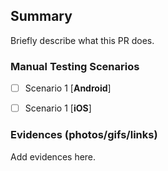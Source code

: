 ## Summary

Briefly describe what this PR does.

### Manual Testing Scenarios

- [ ] Scenario 1 [**Android**]

- [ ] Scenario 1 [**iOS**]

### Evidences (photos/gifs/links)

Add evidences here.
